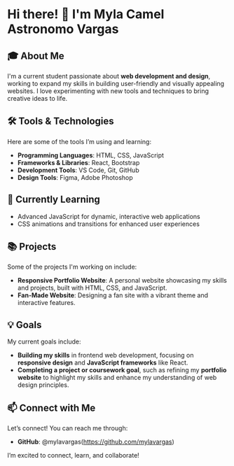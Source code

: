 # Hi there! 👋 I'm Myla Camel Astronomo Vargas

## 🎓 About Me

I'm a current student passionate about **web development and design**, working to expand my skills in building user-friendly and visually appealing websites. I love experimenting with new tools and techniques to bring creative ideas to life.

## 🛠 Tools & Technologies

Here are some of the tools I’m using and learning:
- **Programming Languages**: HTML, CSS, JavaScript
- **Frameworks & Libraries**: React, Bootstrap
- **Development Tools**: VS Code, Git, GitHub
- **Design Tools**: Figma, Adobe Photoshop
  
## 🌱 Currently Learning

- Advanced JavaScript for dynamic, interactive web applications
- CSS animations and transitions for enhanced user experiences

## 📚 Projects

Some of the projects I'm working on include:
- **Responsive Portfolio Website**: A personal website showcasing my skills and projects, built with HTML, CSS, and JavaScript.
- **Fan-Made Website**: Designing a fan site with a vibrant theme and interactive features.

## 💡 Goals

My current goals include:
- **Building my skills** in frontend web development, focusing on **responsive design** and **JavaScript frameworks** like React.
- **Completing a project or coursework goal**, such as refining my **portfolio website** to highlight my skills and enhance my understanding of web design principles.

## 📫 Connect with Me

Let’s connect! You can reach me through:
- **GitHub**: @mylavargas(https://github.com/mylavargas)

I’m excited to connect, learn, and collaborate!
